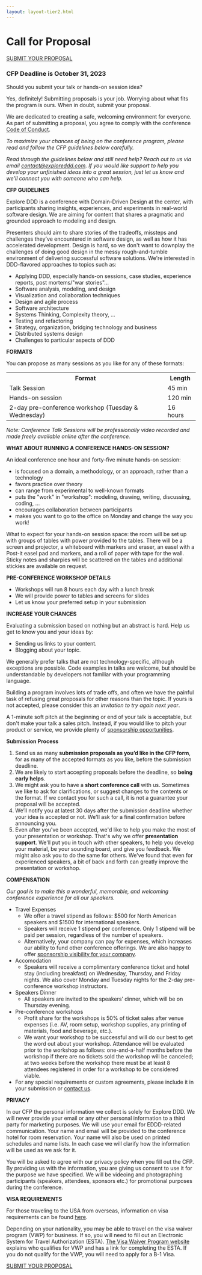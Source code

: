 ```yaml
---
layout: layout-tier2.html
---
```

<div class="section hero cfp"></div>
<div class="container">
	<div class="col-lg-6 col-lg-offset-3">
		<h1 class="text-center">Call for Proposal</h1>
		<div class="text-center">
			<a href="https://sessionize.com/explore-ddd-2023/" class="btn" style="margin-bottom: 0;">SUBMIT YOUR PROPOSAL</a>
		</div>
		<h3 class="text-center">CFP Deadline is October 31, 2023</h3>
		<p>Should you submit your talk or hands-on session idea?</p>
		<p>Yes, definitely! Submitting proposals is your job. Worrying about what fits the program is ours. When in doubt, submit your proposal.</p>
		<p>We are dedicated to creating a safe, welcoming environment for everyone. As part of submitting a proposal, you agree to comply with the conference <a href="../faq/">Code of Conduct</a>.</p>
		<p><em>To maximize your chances of being on the conference program, please read and follow the CFP guidelines below carefully.</em></p>
		<p><em>Read through the guidelines below and still need help? Reach out to us via email <a href="mailto:contact@exploreddd.com">contact@exploreddd.com</a>. If you would like support to help you develop your unfinished ideas into a great session, just let us know and we'll connect you with someone who can help.</em></p>
		<p><strong>CFP GUIDELINES</strong></p>
		<p>Explore DDD is a conference with Domain-Driven Design at the center, with participants sharing insights, experiences, and experiments in real-world software design. We are aiming for content that shares a pragmatic and grounded approach to modeling and design.</p>
		<p>Presenters should aim to share stories of the tradeoffs, missteps and challenges they’ve encountered in software design, as well as how it has accelerated development. Design is hard, so we don't want to downplay the challenges of doing good design in the messy rough-and-tumble environment of delivering successful software solutions. We're interested in DDD-flavored approaches to topics such as:</p>
		<ul>
			<li>Applying DDD, especially hands-on sessions, case studies, experience reports, post mortems/"war stories"…</li>
			<li>Software analysis, modeling, and design</li>
			<li>Visualization and collaboration techniques</li>
			<li>Design and agile process</li>
			<li>Software architecture</li>
			<li>Systems Thinking, Complexity theory, …</li>
			<li>Testing and refactoring</li>
			<li>Strategy, organization, bridging technology and business</li>
			<li>Distributed systems design</li>
			<li>Challenges to particular aspects of DDD</li>
		</ul>
		<p><strong>FORMATS</strong></p>
		<p>You can propose as many sessions as you like for any of these formats:</p>
		<table class="table">
			<tr>
				<th><strong>Format</strong></th>
				<th><strong>Length</strong></th>
			</tr>
			<tr>
				<td>Talk Session</td>
				<td>45 min</td>
			</tr>
			<tr>
				<td>Hands-on session</td>
				<td>120 min</td>
			</tr>
			<tr>
				<td>2-day pre-conference workshop (Tuesday &amp; Wednesday)</td>
				<td>16 hours</td>
			</tr>
  		</table>
		<p><em>Note: Conference Talk Sessions will be professionally video recorded and made freely available online after the conference.</em></p>
		<p><strong>WHAT ABOUT RUNNING A CONFERENCE HANDS-ON SESSION?</strong></p>
		<p>An ideal conference one hour and forty-five minute hands-on session:</p>
		<ul>
			<li>is focused on a domain, a methodology, or an approach, rather than a technology</li>
			<li>favors practice over theory</li>
			<li>can range from experimental to well-known formats</li>
			<li>puts the "work" in "workshop": modeling, drawing, writing, discussing, coding, …</li>
			<li>encourages collaboration between participants</li>
			<li>makes you want to go to the office on Monday and change the way you work!</li>
		</ul>
		<p>What to expect for your hands-on session space: the room will be set up with groups of tables with power provided to the tables. There will be a screen and projector, a whiteboard with markers and eraser, an easel with a Post-it easel pad and markers, and a roll of paper with tape for the wall. Sticky notes and sharpies will be scattered on the tables and additional stickies are available on request.</p>
		<p><strong>PRE-CONFERENCE WORKSHOP DETAILS</strong></p>
		<ul>
			<li>Workshops will run 8 hours each day with a lunch break</li>
			<li>We will provide power to tables and screens for slides</li>
			<li>Let us know your preferred setup in your submission</li>
		</ul>
		<p><strong>INCREASE YOUR CHANCES</strong></p>
		<p>Evaluating a submission based on nothing but an abstract is hard. Help us get to know you and your ideas by:</p>
		<ul>
			<li>Sending us links to your content.</li>
			<li>Blogging about your topic.</li>
		</ul>
		<p>We generally prefer talks that are not technology-specific, although exceptions are possible. Code examples in talks are welcome, but should be understandable by developers not familiar with your programming language.</p>
		<p>Building a program involves lots of trade offs, and often we have the painful task of refusing great proposals for other reasons than the topic. If yours is not accepted, please consider this an <em>invitation to try again next year</em>.</p>
		<p>A 1-minute soft pitch at the beginning or end of your talk is acceptable, but don't make your talk a sales pitch. Instead, if you would like to pitch your product or service, we provide plenty of <a href="../sponsors/">sponsorship opportunities</a>.</p>
		<p><strong>Submission Process</strong></p>
		<ol>
			<li>Send us as many <strong>submission proposals as you’d like in the CFP form</strong>, for as many of the accepted formats as you like, before the submission deadline.</li>
			<li>We are likely to start accepting proposals before the deadline, so <strong>being early helps</strong>.</li>
			<li>We might ask you to have a <strong>short conference call</strong> with us. Sometimes we like to ask for clarifications, or suggest changes to the contents or the format. If we contact you for such a call, it is not a guarantee your proposal will be accepted.</li>
			<li>We’ll notify you at latest 30 days after the submission deadline whether your idea is accepted or not. We'll ask for a final confirmation before announcing you.</li>
			<li>Even after you've been accepted, we'd like to help you make the most of your presentation or workshop. That's why we offer <strong>presentation support</strong>. We'll put you in touch with other speakers, to help you develop your material, be your sounding board, and give you feedback. We might also ask you to do the same for others. We've found that even for experienced speakers, a bit of back and forth can greatly improve the presentation or workshop.</li>
		</ol>
		<p><strong>COMPENSATION</strong></p>
		<p><em>Our goal is to make this a wonderful, memorable, and welcoming conference experience for all our speakers.</em></p>
		<ul>
			<li>Travel Expenses
				<ul>
					<li>We offer a travel stipend as follows: $500 for North American speakers and $1500 for international speakers.</li>
					<li>Speakers will receive 1 stipend per conference. Only 1 stipend will be paid per session, regardless of the number of speakers.</li>
					<li>Alternatively, your company can pay for expenses, which increases our ability to fund other conference offerings. We are also happy to offer <a href="../sponsors/">sponsorship visibility for your company</a>.</li>
				</ul>
			</li>
			<li>Accomodation
				<ul>
					<li>Speakers will receive a complimentary conference ticket and hotel stay (including breakfast) on Wednesday, Thursday, and Friday nights.  We also cover Monday and Tuesday nights for the 2-day pre-conference workshop instructors.</li>
				</ul>
			</li>
			<li>Speakers Dinner
				<ul>
					<li>All speakers are invited to the speakers’ dinner, which will be on Thursday evening.</li>
				</ul>
			</li>
			<li>Pre-conference workshops
				<ul>
					<li>Profit share for the workshops is 50% of ticket sales after venue expenses (i.e. AV, room setup, workshop supplies, any printing of materials, food and beverage, etc.).</li>
					<li>We want your workshop to be successful and will do our best to get the word out about your workshop. Attendance will be evaluated prior to the workshop as follows: one-and-a-half months before the workshop if there are no tickets sold the workshop will be canceled; at two weeks before the workshop there must be at least 8 attendees registered in order for a workshop to be considered viable.</li>
				</ul>
			</li>
			<li>For any special requirements or custom agreements, please include it in your submission or <a href="mailto:contact@exploreddd.com">contact us</a>.</li>
		</ul>
		<p><strong>PRIVACY</strong></p>
		<p>In our CFP the personal information we collect is solely for Explore DDD. We will never provide your email or any other personal information to a third party for marketing purposes. We will use your email for EDDD-related communication. Your name and email will be provided to the conference hotel for room reservation. Your name will also be used on printed schedules and name lists. In each case we will clarify how the information will be used as we ask for it.</p>
		<p>You will be asked to agree with our privacy policy when you fill out the CFP. By providing us with the information, you are giving us consent to use it for the purpose we have specified. We will be videoing and photographing participants (speakers, attendees, sponsors etc.) for promotional purposes during the conference.</p>
		<p><strong>VISA REQUIREMENTS</strong></p>
		<p>For those traveling to the USA from overseas, information on visa requirements can be found <a href="https://travel.state.gov/content/travel/en/us-visas/tourism-visit/visitor.html">here</a>.</p>
		<p>Depending on your nationality, you may be able to travel on the visa waiver program (VWP) for business. If so, you will need to fill out an Electronic System for Travel Authorization (ESTA). <a href="https://travel.state.gov/content/travel/en/us-visas/tourism-visit/visa-waiver-program.html">The Visa Waiver Program website</a> explains who qualifies for VWP and has a link for completing the ESTA. If you do not qualify for the VWP, you will need to apply for a B-1 Visa.</p>
		<div class="text-center">
			<a href="https://sessionize.com/explore-ddd-2023/" class="btn">SUBMIT YOUR PROPOSAL</a>
		</div>
	</div>
</div>
